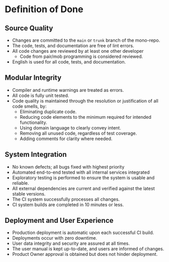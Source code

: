 # Definition of Done

## Source Quality

- Changes are committed to the `main` or `trunk` branch of the mono-repo.
- The code, tests, and documentation are free of lint errors.
- All code changes are reviewed by at least one other developer
  - Code from pair/mob programming is considered reviewed.
- English is used for all code, tests, and documentation.

## Modular Integrity

- Compiler and runtime warnings are treated as errors.
- All code is fully unit tested.
- Code quality is maintained through the resolution or justification of all code smells, by:
  - Eliminating duplicate code.
  - Reducing code elements to the minimum required for intended functionality.
  - Using domain language to clearly convey intent.
  - Removing all unused code, regardless of test coverage.
  - Adding comments for clarity where needed.

## System Integration

- No known defects; all bugs fixed with highest priority
- Automated end-to-end tested with all internal services integrated
- Exploratory testing is performed to ensure the system is usable and reliable.
- All external dependencies are current and verified against the latest stable versions.
- The CI system successfully processes all changes.
- CI system builds are completed in 10 minutes or less.

## Deployment and User Experience

- Production deployment is automatic upon each successful CI build.
- Deployments occur with zero downtime.
- User data integrity and security are assured at all times.
- The user manual is kept up-to-date, and users are informed of changes.
- Product Owner approval is obtained but does not hinder deployment.
